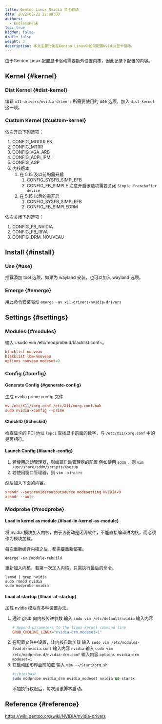 ```yaml
---
title: Gentoo Linux Nvidia 显卡驱动
date: 2022-08-21 22:00:00
authors:
  - EndlessPeak
toc: true
hidden: false
draft: false
weight: 3
description: 本文主要讨论在Gentoo Linux中如何配置Nvidia显卡驱动。
---
```


由于Gentoo Linux 配置显卡驱动需要额外设置内核，因此记录下配置的内容。

## Kernel {#kernel}


### Dist Kernel {#dist-kernel}

编辑 `x11-drivers/nvidia-drivers` 所需要使用的 use 选项，加入 `dist-kernel` 这一项。


### Custom Kernel {#custom-kernel}

依次开启下列选项：

1.  CONFIG_MODULES
2.  CONFIG_MTRR
3.  CONFIG_VGA_ARB
4.  CONFIG_ACPI_IPMI
5.  CONFIG_AGP
6.  内核版本
    1.  在 5.15 及以前的需开启
        1.  CONFIG_SYSFB_SIMPLEFB
        2.  CONFIG_FB_SIMPLE
            注意开启该选项需要关闭 `Simple framebuffer device`
    2.  在 5.15 以后的需开启
        1.  CONFIG_SYSFB_SIMPLEFB
        2.  CONFIG_FB_SIMPLEDRM

依次关闭下列选项：

1.  CONFIG_FB_NVIDIA
2.  CONFIG_FB_RIVA
3.  CONFIG_DRM_NOUVEAU


## Install {#install}


### Use {#use}

推荐添加 tool 选项，如果为 wayland 安装，也可以加入 wayland 选项。


### Emerge {#emerge}

用此命令安装驱动 `emerge -av x11-drivers/nvidia-drivers`


## Settings {#settings}


### Modules {#modules}

输入 ~sudo vim /etc/modprobe.d/blacklist.conf~。

```cfg
blacklist nouveau
blacklist lbm-nouveau
options nouveau modeset=0
```


### Config {#config}


#### Generate Config {#generate-config}

生成 nvidia prime config 文件

```cfg
mv /etc/X11/xorg.conf /etc/X11/xorg.conf.bak
sudo nvidia-xconfig --prime
```


#### CheckID {#checkid}

检查显卡的 PCI 地址 `lspci` 查找显卡前面的数字，与 `/etc/X11/xorg.conf` 中的是否相符。


#### Launch Config {#launch-config}

1.  若使用启动管理器，则编辑启动管理器的配置
    例如使用 `sddm` ，则 `vim /usr/share/sddm/scripts/Xsetup`
2.  若使用窗口管理器，则 `vim .xinitrc`

然后加入下面的内容。

```cfg
xrandr --setprovideroutputsource modesetting NVIDIA-0
xrandr --auto
```


### Modprobe {#modprobe}


#### Load in kernel as module {#load-in-kernel-as-module}

将 nvidia 模块加入内核，由于该驱动是闭源软件，不能直接编译进内核，而必须作为模块加载。

每次重新编译内核之后，都需要重新部署。

```shell
emerge -av @module-rebuild
```

重新加入内核，若第一次加入内核，只需执行最后的命令。

```shell
lsmod | grep nvidia
sudo rmmod nvidia
sudo modprobe nvidia
```


#### Load at startup {#load-at-startup}

加载 nvidia 模块有多种设置办法。

1.  通过 grub 向内核传递参数
    输入 `sudo vim /etc/default/nvidia` 输入内容
    ```cfg
    # Append parameters to the linux kernel command line
    GRUB_CMDLINE_LINUX="nvidia-drm.modeset=1"
    ```
2.  在配置文件中设置，让内核自动加载
    输入 `sudo vim /etc/modules-load.d/nvidia.conf` 输入内容 `nvidia`
    输入 `sudo vim /etc/modprobe.d/nvidia-drm.conf` 输入内容 `options nvidia-drm modeset=1`
3.  在启动图形界面前加载
    输入 `vim ~~/StartXorg.sh`
    ```sh
    #!/bin/bash
    sudo modprobe nvidia_drm nvidia_modeset nvidia && startx
    ```
    添加执行权限后，每次用该脚本启动。


## Reference {#reference}

<https://wiki.gentoo.org/wiki/NVIDIA/nvidia-drivers>
